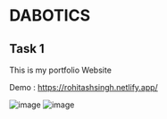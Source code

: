 # DABOTICS
## Task 1
This is my portfolio Website 

Demo : https://rohitashsingh.netlify.app/

![image](https://github.com/Rasbihari1233/DABOTICS/assets/113431679/c7a88865-6eb5-4f5b-9d5c-1d47254bf4e3)
![image](https://github.com/Rohitashsingh89/Dabotics/assets/93479842/4dd9cbc5-c41d-4d0d-b2df-5e5db5c9a9fe)
